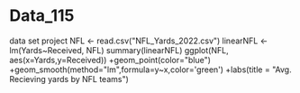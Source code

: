 # Data_115
data set project
NFL <- read.csv("NFL_Yards_2022.csv")
linearNFL <- lm(Yards~Received, NFL)
summary(linearNFL)
ggplot(NFL, aes(x=Yards,y=Received)) +geom_point(color="blue") +geom_smooth(method="lm",formula=y~x,color='green') +labs(title = "Avg. Recieving yards by NFL teams")

